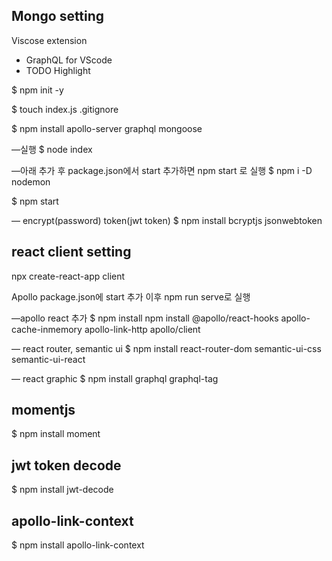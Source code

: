 ## Mongo setting

Viscose extension
- GraphQL for VScode
- TODO Highlight

$ npm init -y

$ touch index.js .gitignore

$ npm install apollo-server graphql mongoose

—실행
$ node index

—아래 추가 후 package.json에서 start 추가하면 npm start 로 실행
$ npm i -D nodemon

$ npm start

— encrypt(password)  token(jwt token)
$ npm install bcryptjs jsonwebtoken


## react client setting
npx create-react-app client

Apollo package.json에 start 추가 이후 npm run serve로 실행

—apollo react 추가
$ npm install npm install @apollo/react-hooks apollo-cache-inmemory apollo-link-http apollo/client

— react router, semantic ui
$ npm install react-router-dom semantic-ui-css semantic-ui-react

— react graphic
$ npm install graphql graphql-tag

## momentjs
$ npm install moment

## jwt token decode
$ npm install jwt-decode

## apollo-link-context
$ npm install apollo-link-context